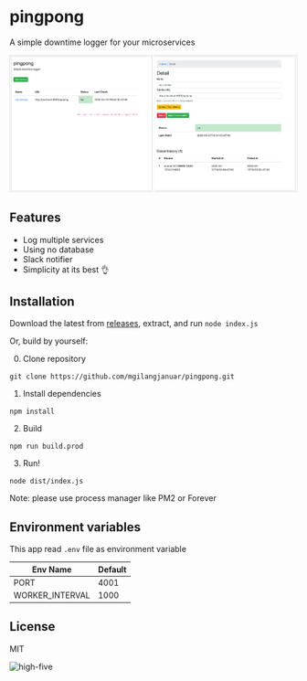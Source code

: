 # pingpong

A simple downtime logger for your microservices

![pingpong](./assets/ss1.png)

## Features

 - Log multiple services
 - Using no database
 - Slack notifier
 - Simplicity at its best 👌

## Installation

Download the latest from [releases](https://github.com/mgilangjanuar/pingpong/releases), extract, and run `node index.js`

Or, build by yourself:

0. Clone repository

```
git clone https://github.com/mgilangjanuar/pingpong.git
```

1. Install dependencies

```
npm install
```

2. Build

```
npm run build.prod
```

3. Run!

```
node dist/index.js
```

Note: please use process manager like PM2 or Forever

## Environment variables

This app read `.env` file as environment variable

Env Name | Default
--- | ---
PORT | 4001
WORKER_INTERVAL | 1000

## License

MIT

![high-five](https://media0.giphy.com/media/26BREWfA5cRZJbMd2/giphy.gif?cid=ecf05e4721370e49dc41cdc59e140f4c0337fcaa46553ddb&rid=giphy.gif)